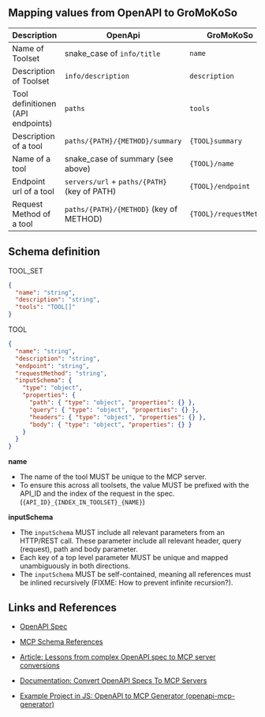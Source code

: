 


## Mapping values from OpenAPI to GroMoKoSo

| Description                       | OpenApi                                      | GroMoKoSo              |
|-----------------------------------|----------------------------------------------|------------------------|
| Name of Toolset                   | snake_case of `info/title`                   | `name`                 |
| Description of Toolset            | `info/description`                           | `description`          |
| Tool definitionen (API endpoints) | `paths`                                      | `tools`                |
| Description of a tool             | `paths/{PATH}/{METHOD}/summary`              | `{TOOL}summary`        |
| Name of a tool                    | snake_case  of summary (see above)           | `{TOOL}/name`          |
| Endpoint url of a tool            | `servers/url` + `paths/{PATH}` (key of PATH) | `{TOOL}/endpoint`      |
| Request Method of a tool          | `paths/{PATH}/{METHOD}` (key of METHOD)      | `{TOOL}/requestMethod` |


## Schema definition

TOOL_SET
```json
{
  "name": "string",
  "description": "string",
  "tools": "TOOL[]"
}
```

TOOL
```json
{
  "name": "string",
  "description": "string",
  "endpoint": "string",
  "requestMethod": "string",
  "inputSchema": {
    "type": "object",
    "properties": {
      "path": { "type": "object", "properties": {} },
      "query": { "type": "object", "properties": {} },
      "headers": { "type": "object", "properties": {} },
      "body": { "type": "object", "properties": {} }
    }
  }
}
```

**name**
- The name of the tool MUST be unique to the MCP server.
- To ensure this across all toolsets, the value MUST be prefixed with the API_ID and the index of the request in the spec. (`{API_ID}_{INDEX_IN_TOOLSET}_{NAME}`)

**inputSchema**
- The `inputSchema` MUST include all relevant parameters from an HTTP/REST call. These parameter include all relevant header, query (request), path and body parameter.
- Each key of a top level parameter MUST be unique and mapped unambiguously in both directions.
- The `inputSchema` MUST be self-contained, meaning all references must be inlined recursively (FIXME: How to prevent infinite recursion?).



## Links and References

- [OpenAPI Spec](https://spec.openapis.org/oas/latest.html)
- [MCP Schema References](https://modelcontextprotocol.io/specification/2025-06-18/schema)


- [Article: Lessons from complex OpenAPI spec to MCP server conversions](https://www.stainless.com/blog/lessons-from-openapi-to-mcp-server-conversion)
- [Documentation: Convert OpenAPI Specs To MCP Servers](https://www.stainless.com/mcp/convert-openapi-specs-to-mcp-servers)
- [Example Project in JS: OpenAPI to MCP Generator (openapi-mcp-generator)](https://github.com/harsha-iiiv/openapi-mcp-generator)